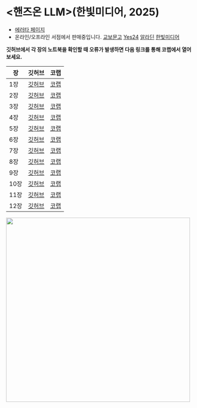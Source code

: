  # <핸즈온 LLM>(한빛미디어, 2025)

* [에러타 페이지](https://tensorflow.blog/handson-llm/)
* 온라인/오프라인 서점에서 판매중입니다. [교보문고](https://product.kyobobook.co.kr/detail/S000216550234) [Yes24](https://www.yes24.com/product/goods/146828240) [알라딘](https://www.aladin.co.kr/shop/wproduct.aspx?ItemId=364507859) [한빛미디어](https://www.hanbit.co.kr/store/books/look.php?p_code=B2599445240)

**깃허브에서 각 장의 노트북을 확인할 때 오류가 발생하면 다음 링크를 통해 코랩에서 열어 보세요.**

|장|깃허브|코랩|
|---|--|--|
| 1장 | [깃허브](https://github.com/rickiepark/handson-llm/blob/main/chapter01.ipynb) | [코랩](https://colab.research.google.com/github/rickiepark/handson-llm/blob/main/chapter01.ipynb) |
| 2장 | [깃허브](https://github.com/rickiepark/handson-llm/blob/main/chapter02.ipynb) | [코랩](https://colab.research.google.com/github/rickiepark/handson-llm/blob/main/chapter02.ipynb) |
| 3장 | [깃허브](https://github.com/rickiepark/handson-llm/blob/main/chapter03.ipynb) | [코랩](https://colab.research.google.com/github/rickiepark/handson-llm/blob/main/chapter03.ipynb) |
| 4장 | [깃허브](https://github.com/rickiepark/handson-llm/blob/main/chapter04.ipynb) | [코랩](https://colab.research.google.com/github/rickiepark/handson-llm/blob/main/chapter04.ipynb) |
| 5장 | [깃허브](https://github.com/rickiepark/handson-llm/blob/main/chapter05.ipynb) | [코랩](https://colab.research.google.com/github/rickiepark/handson-llm/blob/main/chapter05.ipynb) |
| 6장 | [깃허브](https://github.com/rickiepark/handson-llm/blob/main/chapter06.ipynb) | [코랩](https://colab.research.google.com/github/rickiepark/handson-llm/blob/main/chapter06.ipynb) |
| 7장 | [깃허브](https://github.com/rickiepark/handson-llm/blob/main/chapter07.ipynb) | [코랩](https://colab.research.google.com/github/rickiepark/handson-llm/blob/main/chapter07.ipynb) |
| 8장 | [깃허브](https://github.com/rickiepark/handson-llm/blob/main/chapter08.ipynb) | [코랩](https://colab.research.google.com/github/rickiepark/handson-llm/blob/main/chapter08.ipynb) |
| 9장 | [깃허브](https://github.com/rickiepark/handson-llm/blob/main/chapter09.ipynb) | [코랩](https://colab.research.google.com/github/rickiepark/handson-llm/blob/main/chapter09.ipynb) |
| 10장 | [깃허브](https://github.com/rickiepark/handson-llm/blob/main/chapter10.ipynb) | [코랩](https://colab.research.google.com/github/rickiepark/handson-llm/blob/main/chapter10.ipynb) |
| 11장 | [깃허브](https://github.com/rickiepark/handson-llm/blob/main/chapter11.ipynb) | [코랩](https://colab.research.google.com/github/rickiepark/handson-llm/blob/main/chapter11.ipynb) |
| 12장 | [깃허브](https://github.com/rickiepark/handson-llm/blob/main/chapter12.ipynb) | [코랩](https://colab.research.google.com/github/rickiepark/handson-llm/blob/main/chapter12.ipynb) |

<img src="https://tensorflow.blog/wp-content/uploads/2025/05/ed95b8eca688ec98a8_llm.jpg" width=500>
